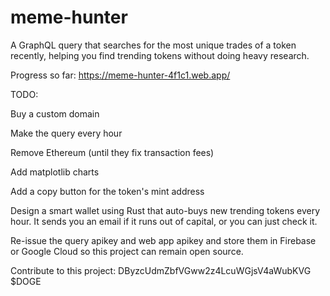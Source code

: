 # meme-hunter

A GraphQL query that searches for the most unique trades of a token recently, helping you find trending tokens without doing heavy research.

Progress so far: https://meme-hunter-4f1c1.web.app/

TODO:

Buy a custom domain

Make the query every hour

Remove Ethereum (until they fix transaction fees)

Add matplotlib charts

Add a copy button for the token's mint address

Design a smart wallet using Rust that auto-buys new trending tokens every hour. It sends you an email if it runs out of capital, or you can just check it.

Re-issue the query apikey and web app apikey and store them in Firebase or Google Cloud so this project can remain open source.

Contribute to this project: DByzcUdmZbfVGww2z4LcuWGjsV4aWubKVG $DOGE
